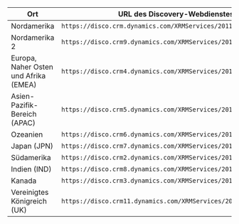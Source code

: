 |Ort|URL des Discovery-Webdienstes|
|--------------|-------------------------------| 
|Nordamerika|`https://disco.crm.dynamics.com/XRMServices/2011/Discovery.svc`|
|Nordamerika 2|`https://disco.crm9.dynamics.com/XRMServices/2011/Discovery.svc`|
|Europa, Naher Osten und Afrika (EMEA)|`https://disco.crm4.dynamics.com/XRMServices/2011/Discovery.svc`|
|Asien-Pazifik-Bereich (APAC)|`https://disco.crm5.dynamics.com/XRMServices/2011/Discovery.svc`|
|Ozeanien|`https://disco.crm6.dynamics.com/XRMServices/2011/Discovery.svc`|
|Japan (JPN)|`https://disco.crm7.dynamics.com/XRMServices/2011/Discovery.svc`|
|Südamerika|`https://disco.crm2.dynamics.com/XRMServices/2011/Discovery.svc`|
|Indien (IND)|`https://disco.crm8.dynamics.com/XRMServices/2011/Discovery.svc`|
|Kanada|`https://disco.crm3.dynamics.com/XRMServices/2011/Discovery.svc`|
|Vereinigtes Königreich (UK)|`https://disco.crm11.dynamics.com/XRMServices/2011/Discovery.svc`|
